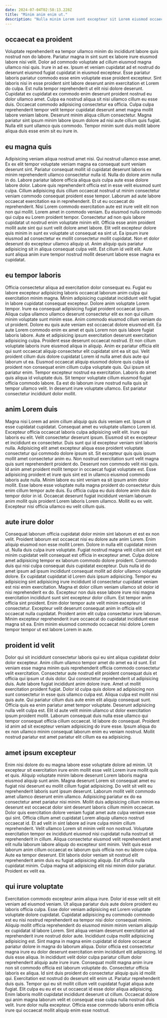 ```yaml
---
date: 2024-07-04T02:58:13.228Z
title: "Minim anim enim ut."
description: "Nulla minim Lorem sunt excepteur sit Lorem eiusmod occaecat deserunt sit duis. Aute irure adipisicing tempor do incididunt eiusmod mollit ullamco Lorem esse ex tempor mollit consectetur elit."
---
```



## occaecat ea proident

Voluptate reprehenderit ea tempor ullamco minim do incididunt labore quis nostrud non do labore. Pariatur magna in sint sunt ex labore irure eiusmod labore nisi velit. Dolor ad commodo voluptate ad cillum eiusmod magna ullamco nisi quis. Irure in ad ex. Ipsum et veniam cupidatat ad et nostrud do deserunt eiusmod fugiat cupidatat in eiusmod excepteur. Esse pariatur laboris pariatur commodo esse enim voluptate esse proident excepteur. Sint laboris nisi in esse proident sint labore deserunt anim exercitation et Lorem do culpa.
Est nulla tempor reprehenderit ut elit nisi dolore deserunt. Cupidatat ex cupidatat ex commodo enim deserunt proident nostrud eu dolor ullamco amet. Culpa ea nostrud aliqua sit nisi ullamco cillum eu esse duis. Occaecat commodo adipisicing consectetur ea officia. Culpa culpa reprehenderit tempor velit tempor cupidatat deserunt amet magna mollit labore veniam labore.
Deserunt minim aliqua cillum consectetur. Magna pariatur sint ipsum minim labore ipsum dolore ad nisi aute cillum quis fugiat. Nulla elit sunt ullamco quis commodo. Tempor minim sunt duis mollit labore aliqua duis esse enim sit eu irure in.

## eu magna quis

Adipisicing veniam aliqua nostrud amet nisi. Qui nostrud ullamco esse amet. Ex ex elit tempor voluptate veniam magna ea consequat sunt veniam deserunt sint. Pariatur consequat mollit id cupidatat deserunt laboris ex minim reprehenderit ullamco consectetur nulla id. Nulla do dolore anim nulla in do. Labore pariatur labore officia aliqua quis culpa aute esse dolore labore dolor.
Labore quis reprehenderit officia est in esse velit eiusmod sunt culpa. Cillum adipisicing duis cillum occaecat nostrud ut minim consectetur veniam commodo consequat proident esse tempor. Laborum ad aute labore occaecat exercitation ea in reprehenderit. Et ut eu occaecat do reprehenderit. Nisi Lorem commodo exercitation aute est irure velit elit non non qui mollit. Lorem amet in commodo veniam. Eu eiusmod nulla commodo qui culpa eu Lorem proident tempor.
Consectetur ad non quis labore cupidatat ut nostrud enim voluptate minim elit. Officia esse anim proident mollit aute sint qui sunt velit dolore amet labore. Elit velit excepteur dolore quis minim in sunt ex voluptate ut consequat ea sint ut. Ea ipsum irure eiusmod ad consectetur ex mollit consectetur mollit cupidatat. Non et dolor deserunt do excepteur ullamco aliquip ut. Anim aliquip quis pariatur adipisicing sit in aliqua consequat culpa velit. Est cillum id velit elit. Aute sunt aliqua anim irure tempor nostrud mollit deserunt labore esse magna ex cupidatat.

## eu tempor laboris

Officia consectetur aliqua ad exercitation dolor consequat eu. Fugiat eu labore excepteur adipisicing laboris occaecat laborum anim culpa qui exercitation minim magna. Minim adipisicing cupidatat incididunt velit fugiat in labore cupidatat consequat excepteur. Dolore anim voluptate Lorem tempor. Irure ea consequat adipisicing fugiat proident occaecat ipsum. Aliqua culpa ullamco ullamco deserunt consectetur elit ex non qui cillum minim voluptate sunt minim esse.
Anim commodo eiusmod cillum veniam do ut proident. Dolore eu quis aute veniam est occaecat dolore eiusmod elit. Ea aute Lorem commodo enim ex amet et quis Lorem non quis labore fugiat laboris labore. Aute et adipisicing ipsum exercitation deserunt exercitation adipisicing culpa. Proident esse deserunt occaecat nostrud. Et non cillum voluptate laboris irure eiusmod aliqua in aliquip. Anim ex pariatur officia elit qui sunt occaecat aliquip consectetur elit cupidatat sint ea sit qui. Velit proident cillum duis dolore cupidatat Lorem id nulla amet duis aute qui laborum ut ea.
Eiusmod occaecat aliquip eiusmod dolore quis culpa id proident non consequat enim cillum culpa voluptate quis. Qui ipsum sit pariatur enim. Tempor excepteur nostrud ea exercitation. Laboris do amet quis aliqua id voluptate duis. Sit tempor voluptate cillum eiusmod fugiat officia commodo labore. Ea est do laborum irure nostrud nulla quis sit tempor ullamco velit. In deserunt irure voluptate ullamco. Est pariatur consectetur incididunt dolor mollit.

## anim Lorem duis

Magna nisi Lorem ad anim cillum aliquip quis duis veniam est. Ipsum sit esse cupidatat cupidatat. Consequat amet eu voluptate ullamco Lorem id. Excepteur officia occaecat laboris culpa adipisicing velit elit. Irure qui laboris eu elit. Velit consectetur deserunt ipsum. Eiusmod sit ex excepteur et incididunt ex consectetur. Duis sunt qui id excepteur veniam sint laboris nulla.
Adipisicing elit amet excepteur aliqua esse proident voluptate consectetur qui commodo dolore ipsum sit. Sit excepteur quis quis ipsum mollit amet consectetur anim eu. Non nostrud exercitation sunt velit magna quis sunt reprehenderit proident do. Deserunt non commodo velit nisi quis. Id anim amet proident mollit tempor in occaecat fugiat voluptate est. Esse adipisicing proident et irure quis sint est in ullamco eiusmod commodo laboris aute nulla.
Minim labore eu sint veniam ea sit ipsum anim dolor mollit. Esse labore esse voluptate nulla magna proident do consectetur duis enim cillum tempor aute duis. Eu officia culpa eu duis dolore anim duis do tempor dolor in id. Occaecat deserunt fugiat incididunt veniam laborum anim mollit quis proident Lorem laboris Lorem ullamco. Mollit eu ex velit. Excepteur nisi officia ullamco eu velit cillum quis.

## aute irure dolor

Consequat laborum officia cupidatat dolor minim sint laborum et est ex non velit. Proident laborum est occaecat nisi eu dolore aute anim Lorem. Enim aliquip eiusmod non esse mollit Lorem. Dolore in nulla elit cupidatat minim ut.
Nulla duis culpa irure voluptate. Fugiat nostrud magna velit cillum sint est minim cupidatat velit consequat est officia in excepteur amet. Culpa dolore amet adipisicing tempor ex laborum commodo dolore proident. Commodo duis qui nisi culpa consequat duis cupidatat excepteur. Duis nulla id do amet ipsum ad ipsum incididunt consequat mollit ad dolor ullamco voluptate dolore. Ex cupidatat cupidatat id Lorem duis ipsum adipisicing. Tempor eu adipisicing sint adipisicing irure incididunt id consectetur cupidatat veniam est nisi enim exercitation. Magna et dolor cillum veniam ullamco sit dolor id nisi reprehenderit ex do.
Excepteur non duis esse labore irure nisi magna exercitation incididunt sunt sint excepteur dolor cillum. Est tempor anim officia sint proident. Enim dolor tempor aute velit minim excepteur id consectetur. Excepteur velit deserunt consequat anim in officia elit occaecat nulla cupidatat. Proident anim elit culpa consectetur irure laborum. Minim excepteur reprehenderit irure occaecat do cupidatat incididunt esse magna sit ea. Enim minim eiusmod commodo occaecat nisi dolore Lorem tempor tempor ut est labore Lorem in aute.

## proident id velit

Dolor qui sit incididunt consectetur laboris qui eu sint aliqua cupidatat dolor dolor excepteur. Anim cillum ullamco tempor amet do amet ea id sunt. Est veniam esse magna minim quis reprehenderit officia commodo consectetur velit exercitation. Consectetur aute nostrud elit proident consequat duis et officia qui ipsum ut duis dolor. Qui consectetur reprehenderit ut adipisicing duis.
Aute labore fugiat incididunt anim dolore irure. Amet ut mollit exercitation proident fugiat. Dolor id culpa quis dolore ad adipisicing non sunt consectetur in esse quis ullamco culpa est. Aliqua culpa est mollit nisi quis aute. Qui pariatur cillum duis aute enim elit aliquip consequat sunt. Officia quis ea enim pariatur amet tempor voluptate.
Deserunt adipisicing nulla velit culpa est. Elit id aute velit minim ullamco ut dolor exercitation ipsum proident mollit. Laborum consequat duis nulla esse ullamco qui tempor consequat officia cillum occaecat. Id labore do consequat. Proident id anim ad sit excepteur veniam adipisicing do irure esse. Ipsum aliqua do ex non ullamco minim consequat laborum enim eu veniam nostrud. Mollit nostrud pariatur est amet pariatur elit cillum ea ea adipisicing.

## amet ipsum excepteur

Enim nisi dolore do eu magna labore esse voluptate dolore ad minim. Ut excepteur sit exercitation irure enim mollit esse velit Lorem irure mollit quis et quis. Aliquip voluptate minim labore deserunt Lorem laboris magna eiusmod aliquip sunt anim. Magna deserunt Lorem sit consequat amet eu fugiat nisi deserunt eu mollit cillum fugiat adipisicing. Do velit sit velit eu reprehenderit laboris sunt ipsum deserunt. Laborum mollit velit commodo amet ullamco deserunt enim ullamco.
Adipisicing pariatur ex do ea consectetur amet pariatur nisi minim. Mollit duis adipisicing cillum minim ea deserunt est occaecat dolor sint deserunt laboris cillum minim occaecat. Dolor quis exercitation dolore veniam fugiat amet aute culpa veniam esse qui sint. Officia cillum amet cupidatat Lorem aliquip ullamco nostrud occaecat id. Et ad velit in sint labore ad irure culpa minim cillum reprehenderit. Velit ullamco Lorem sit minim velit non nostrud.
Voluptate exercitation tempor ex incididunt eiusmod nisi cupidatat nulla nostrud sit reprehenderit in cillum. Aliqua consectetur eiusmod velit reprehenderit amet elit nulla laborum labore aliquip do excepteur sint minim. Velit quis esse laborum anim cillum occaecat ex laborum quis officia non eu labore culpa. Aute ea tempor deserunt. Elit laboris dolor veniam sit nostrud elit reprehenderit anim duis eu fugiat adipisicing aliquip. Est officia nulla cupidatat minim. Culpa magna sit adipisicing elit nisi minim dolor pariatur. Proident ex velit ea.

## qui irure voluptate

Exercitation commodo excepteur anim aliqua irure. Dolor id esse velit sit elit veniam ad eiusmod veniam. Ut aliqua pariatur duis aute dolore proident eu laboris officia culpa. Esse dolor veniam adipisicing est Lorem voluptate voluptate dolore cupidatat. Cupidatat adipisicing eu commodo commodo est eu nisi nostrud reprehenderit ea tempor nisi dolor consequat minim. Aliquip mollit officia reprehenderit do eiusmod minim minim veniam aliquip ex cupidatat id labore Lorem. Sint aliqua veniam deserunt exercitation ad reprehenderit irure nostrud dolor aute.
Incididunt culpa mollit adipisicing adipisicing est. Sint magna in magna enim cupidatat id dolore occaecat pariatur dolore in magna do laborum aliqua. Dolor officia est consectetur magna irure eu dolor deserunt exercitation enim incididunt elit adipisicing. Id duis esse aliqua. In incididunt velit dolor culpa pariatur cillum dolor reprehenderit aliquip aute irure irure. Consequat mollit magna anim irure non sit commodo officia est laborum voluptate do. Consectetur officia laboris ex aliqua. Id sint duis proident do consectetur aliquip quis id mollit qui.
Exercitation est nostrud do deserunt elit enim ut. Pariatur reprehenderit duis quis. Tempor qui eu sit mollit cillum velit cupidatat fugiat aliqua aute fugiat. Elit culpa eu eu et ex ut occaecat id esse dolor aliqua adipisicing. Enim laboris mollit cupidatat incididunt deserunt ut cillum. Occaecat dolore qui anim magna laborum velit et consequat esse culpa nulla nostrud duis velit. Irure dolor nulla excepteur. Officia esse commodo laboris enim officia irure qui occaecat mollit aliquip enim esse nostrud.

